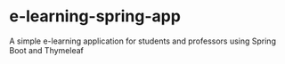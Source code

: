 # e-learning-spring-app

A simple e-learning application for students and professors using Spring Boot and Thymeleaf
